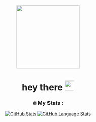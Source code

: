 <div id="header" align="center">
  <img src="https://media3.giphy.com/media/v1.Y2lkPTc5MGI3NjExODZscnU5Zm1nNW9kNHZjc2ZwYmdoMG40NzRsM3Rpb3JtNHFyc2plciZlcD12MV9pbnRlcm5hbF9naWZfYnlfaWQmY3Q9Zw/L1R1tvI9svkIWwpVYr/giphy.webp" width="200"/>
  <h1>
    hey there
    <img src="https://media.giphy.com/media/hvRJCLFzcasrR4ia7z/giphy.gif" width="30px"/>
  </h1>
  
### :fire: My Stats :
[![GitHub Stats](https://github-readme-stats.vercel.app/api/?username=allypetroova&count_private=true&theme=radical&showicons=true)]()
[![GitHub Language Stats](https://github-readme-stats.vercel.app/api/top-langs/?username=allypetroova&langs_count=5&theme=radical)]()

</div>
